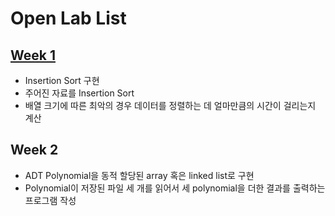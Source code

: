 # Open Lab List

## [Week 1](week1/main.c)
- Insertion Sort 구현
- 주어진 자료를 Insertion Sort
- 배열 크기에 따른 최악의 경우 데이터를 정렬하는 데 얼마만큼의 시간이 걸리는지 계산

## Week 2
- ADT Polynomial을 동적 할당된 array 혹은 linked list로 구현
- Polynomial이 저장된 파일 세 개를 읽어서 세 polynomial을 더한 결과를 출력하는 프로그램 작성